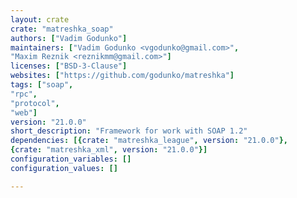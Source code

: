 ```yaml
---
layout: crate
crate: "matreshka_soap"
authors: ["Vadim Godunko"]
maintainers: ["Vadim Godunko <vgodunko@gmail.com>",
"Maxim Reznik <reznikmm@gmail.com>"]
licenses: ["BSD-3-Clause"]
websites: ["https://github.com/godunko/matreshka"]
tags: ["soap",
"rpc",
"protocol",
"web"]
version: "21.0.0"
short_description: "Framework for work with SOAP 1.2"
dependencies: [{crate: "matreshka_league", version: "21.0.0"},
{crate: "matreshka_xml", version: "21.0.0"}]
configuration_variables: []
configuration_values: []

---
```



